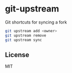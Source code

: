 # git-upstream
Git shortcuts for syncing a fork

```sh
git upstream add <owner>
git upstream remove
git upstream sync
```

## License

MIT
